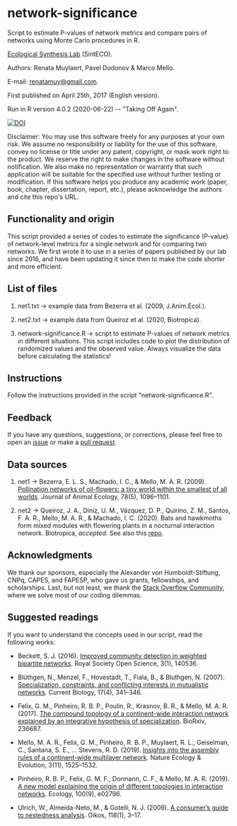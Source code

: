 # network-significance

Script to estimate P-values of network metrics and compare pairs of networks using Monte Carlo procedures in R.

[Ecological Synthesis Lab](https://marcomellolab.wordpress.com) (SintECO).

Authors: Renata Muylaert, Pavel Dodonov & Marco Mello.

E-mail: renatamuy@gmail.com.

First published on April 25th, 2017 (English version).

Run in R version 4.0.2 (2020-06-22) -- "Taking Off Again".

<a href="https://doi.org/10.5281/zenodo.1487607"><img src="https://zenodo.org/badge/DOI/10.5281/zenodo.1487607.svg" alt="DOI"></a>

Disclaimer: You may use this software freely for any purposes at your own risk. We assume no responsibility or liability for the use of this software, convey no license or title under any patent, copyright, or mask work right to the product. We reserve the right to make changes in the software without notification. We also make no representation or warranty that such application will be suitable for the specified use without further testing or modification. If this software helps you produce any academic work (paper, book, chapter, dissertation, report, etc.), please acknowledge the authors and cite this repo's URL.


## Functionality and origin

This script provided a series of codes to estimate the significance (P-value) of network-level metrics for a single network and for comparing two networks. We first wrote it to use in a series of papers published by our lab since 2016, and have been updating it since then to make the code shorter and more efficient.


## List of files

1. net1.txt -> example data from Bezerra et al. (2009, J.Anim.Ecol.).

2. net2.txt -> example data from Queiroz et al. (2020, Biotropica).

3. network-significance.R -> script to estimate P-values of network metrics in different situations. This script includes code to plot the distribution of randomized values and the observed value. Always visualize the data before calculating the statistics!


## Instructions

Follow the instructions provided in the script "network-significance.R".


## Feedback

If you have any questions, suggestions, or corrections, please feel free to open an [issue](https://github.com/marmello77/network-significance/issues) or make a [pull request](https://github.com/marmello77/network-significance/pulls).


## Data sources

1. net1 -> Bezerra, E. L. S., Machado, I. C., & Mello, M. A. R. (2009). [Pollination networks of oil-flowers: a tiny world within the smallest of all worlds](https://doi.org/10.1111/j.1365-2656.2009.01567.x). Journal of Animal Ecology, 78(5), 1096–1101.

2. net2 -> Queiroz, J. A., Diniz, U. M., Vázquez, D. P., Quirino, Z. M., Santos, F. A. R., Mello, M. A. R., & Machado, I. C. (2020). Bats and hawkmoths form mixed modules with flowering plants in a nocturnal interaction network. Biotropica, *accepted*. See also this [repo](https://github.com/marmello77/queiroz-et-al-2020).


## Acknowledgments

We thank our sponsors, especially the Alexander von Humboldt-Stiftung, CNPq, CAPES, and FAPESP, who gave us grants, fellowships, and scholarships. Last, but not least, we thank the [Stack Overflow Community](https://stackoverflow.com), where we solve most of our coding dilemmas. 


## Suggested readings

If you want to understand the concepts used in our script, read the following works:

* Beckett, S. J. (2016). [Improved community detection in weighted bipartite networks](https://doi.org/10.1098/rsos.140536). Royal Society Open Science, 3(1), 140536.

* Blüthgen, N., Menzel, F., Hovestadt, T., Fiala, B., & Bluthgen, N. (2007). [Specialization, constraints, and conflicting interests in mutualistic networks](https://doi.org/10.1016/j.cub.2006.12.039). Current Biology, 17(4), 341–346.

* Felix, G. M., Pinheiro, R. B. P., Poulin, R., Krasnov, B. R., & Mello, M. A. R. (2017). [The compound topology of a continent-wide interaction network explained by an integrative hypothesis of specialization](https://doi.org/10.1101/236687). BioRxiv, 236687.

* Mello, M. A. R., Felix, G. M., Pinheiro, R. B. P., Muylaert, R. L., Geiselman, C., Santana, S. E., … Stevens, R. D. (2019). [Insights into the assembly rules of a continent-wide multilayer network](https://doi.org/10.1038/s41559-019-1002-3). Nature Ecology & Evolution, 3(11), 1525–1532.

* Pinheiro, R. B. P., Felix, G. M. F., Dormann, C. F., & Mello, M. A. R. (2019). [A new model explaining the origin of different topologies in interaction networks](https://doi.org/10.1002/ecy.2796). Ecology, 100(9), e02796.

* Ulrich, W., Almeida-Neto, M., & Gotelli, N. J. (2009). [A consumer’s guide to nestedness analysis](https://doi.org/10.1111/j.1600-0706.2008.17053.x). Oikos, 118(1), 3–17.
